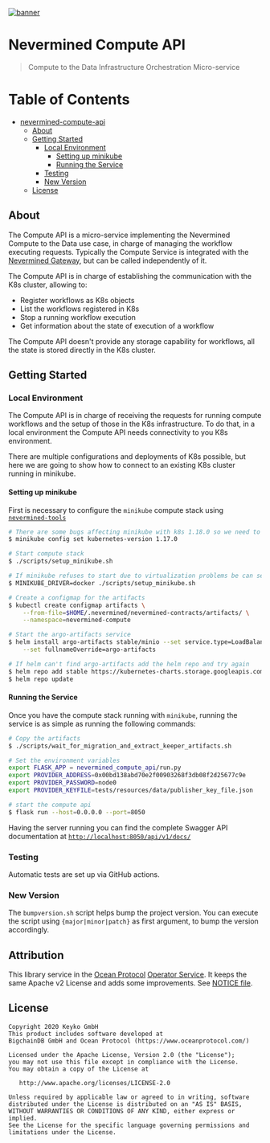 [![banner](https://raw.githubusercontent.com/keyko-io/assets/master/images/logo/nevermined_logo_1.png)](https://nevermined.io)

# Nevermined Compute API 

> Compute to the Data Infrastructure Orchestration Micro-service


Table of Contents
=================

   * [nevermined-compute-api](#nevermined-compute-api)
      * [About](#about)
      * [Getting Started](#getting-started)
         * [Local Environment](#local-environment)
            * [Setting up minikube ](#setting-up-minikube)
            * [Running the Service](#running-the-service)
         * [Testing](#testing)
         * [New Version](#new-version)
      * [License](#license)



## About

The Compute API is a micro-service implementing the Nevermined Compute to the Data use case, 
in charge of managing the workflow executing requests.
Typically the Compute Service is integrated with the [Nevermined Gateway](https://github.com/keyko-io/nevermined-gateway),
but can be called independently of it.

The Compute API is in charge of establishing the communication with the K8s cluster, allowing to:

* Register workflows as K8s objects
* List the workflows registered in K8s
* Stop a running workflow execution
* Get information about the state of execution of a workflow

The Compute API doesn't provide any storage capability for workflows, all the state is stored directly in the K8s cluster.

## Getting Started

### Local Environment

The Compute API is in charge of receiving the requests for running compute workflows and the 
setup of those in the K8s infrastructure.
To do that, in a local environment the Compute API needs connectivity to you K8s environment.

There are multiple configurations and deployments of K8s possible, but here we are going to show 
how to connect to an existing K8s cluster running in minikube.

#### Setting up minikube

First is necessary to configure the `minikube` compute stack using
[`nevermined-tools`](https://github.com/keyko-io/nevermined-tools)

```bash
# There are some bugs affecting minikube with k8s 1.18.0 so we need to use 1.17.0
$ minikube config set kubernetes-version 1.17.0

# Start compute stack
$ ./scripts/setup_minikube.sh

# If minikube refuses to start due to virtualization problems be can set the minikube driver to docker
$ MINIKUBE_DRIVER=docker ./scripts/setup_minikube.sh

# Create a configmap for the artifacts
$ kubectl create configmap artifacts \
    --from-file=$HOME/.nevermined/nevermined-contracts/artifacts/ \
    --namespace=nevermined-compute

# Start the argo-artifacts service
$ helm install argo-artifacts stable/minio --set service.type=LoadBalancer \
    --set fullnameOverride=argo-artifacts

# If helm can't find argo-artifacts add the helm repo and try again
$ helm repo add stable https://kubernetes-charts.storage.googleapis.com/
$ helm repo update
```

#### Running the Service

Once you have the compute stack running with `minikube`, running the service is
as simple as running the following commands:

```bash
# Copy the artifacts
$ ./scripts/wait_for_migration_and_extract_keeper_artifacts.sh

# Set the environment variables
export FLASK_APP = nevermined_compute_api/run.py
export PROVIDER_ADDRESS=0x00bd138abd70e2f00903268f3db08f2d25677c9e
export PROVIDER_PASSWORD=node0
export PROVIDER_KEYFILE=tests/resources/data/publisher_key_file.json

# start the compute api
$ flask run --host=0.0.0.0 --port=8050
```

Having the server running you can find the complete Swagger API documentation
at [`http://localhost:8050/api/v1/docs/`](http://localhost:8050/api/v1/docs/)

### Testing

Automatic tests are set up via GitHub actions.

### New Version

The `bumpversion.sh` script helps bump the project version. You can execute the script using `{major|minor|patch}` 
as first argument, to bump the version accordingly.

## Attribution

This library service in the [Ocean Protocol](https://oceanprotocol.com) [Operator Service](https://github.com/oceanprotocol/operator-service).
It keeps the same Apache v2 License and adds some improvements. See [NOTICE file](NOTICE).

## License

```
Copyright 2020 Keyko GmbH
This product includes software developed at
BigchainDB GmbH and Ocean Protocol (https://www.oceanprotocol.com/)

Licensed under the Apache License, Version 2.0 (the "License");
you may not use this file except in compliance with the License.
You may obtain a copy of the License at

   http://www.apache.org/licenses/LICENSE-2.0

Unless required by applicable law or agreed to in writing, software
distributed under the License is distributed on an "AS IS" BASIS,
WITHOUT WARRANTIES OR CONDITIONS OF ANY KIND, either express or implied.
See the License for the specific language governing permissions and
limitations under the License.
```
